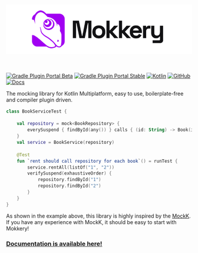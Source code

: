 <div align="center">
    <a href="https://mokkery.dev">
        <img src="./website/static/img/logo-github.png" alt="Mokkery" />
    </a>
</div>

</br>
</br>

[![Gradle Plugin Portal Beta](https://img.shields.io/gradle-plugin-portal/v/dev.mokkery?versionPrefix=2)](https://plugins.gradle.org/plugin/dev.mokkery/2.0.0-RC1)
[![Gradle Plugin Portal Stable](https://img.shields.io/gradle-plugin-portal/v/dev.mokkery?versionPrefix=1)](https://plugins.gradle.org/plugin/dev.mokkery/1.9.24-1.7.0)
[![Kotlin](https://img.shields.io/badge/kotlin-1.9.23-blue.svg?logo=kotlin)](http://kotlinlang.org)
[![GitHub](https://img.shields.io/github/license/lupuuss/Mokkery)](https://github.com/lupuuss/Mokkery/blob/main/LICENSE)
[![Docs](https://img.shields.io/static/v1?label=api&message=reference&labelColor=gray&color=blueviolet&logo=gitbook&logoColor=white)](https://mokkery.dev/api_reference)

The mocking library for Kotlin Multiplatform, easy to use, boilerplate-free and compiler plugin driven.

```kotlin
class BookServiceTest {

    val repository = mock<BookRepository> {
        everySuspend { findById(any()) } calls { (id: String) -> Book(id) }
    }
    val service = BookService(repository)

    @Test
    fun `rent should call repository for each book`() = runTest {
        service.rentAll(listOf("1", "2"))
        verifySuspend(exhaustiveOrder) {
            repository.findById("1")
            repository.findById("2")
        }
    }
}
```

As shown in the example above, this library is highly inspired by the [MockK](https://mockk.io).
If you have any experience with MockK, it should be easy to start with Mokkery!

### [Documentation is available here!](https://mokkery.dev/)
